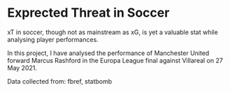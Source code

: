 # Exprected Threat in Soccer

xT in soccer, though not as mainstream as xG, is yet a valuable stat while analysing player performances.

In this project, I have analysed the performance of Manchester United forward Marcus Rashford in the Europa League final against Villareal on 27 May 2021.

Data collected from:
fbref, statbomb
